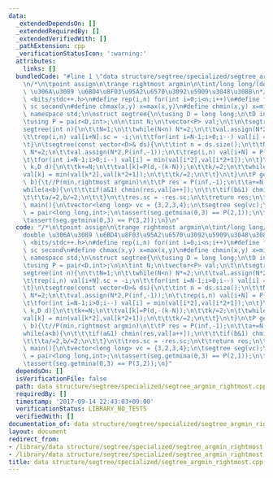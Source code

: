```yaml
---
data:
  _extendedDependsOn: []
  _extendedRequiredBy: []
  _extendedVerifiedWith: []
  _pathExtension: cpp
  _verificationStatusIcon: ':warning:'
  attributes:
    links: []
  bundledCode: "#line 1 \"data structure/segtree/specialized/segtree_argmin_rightmost.cpp\"\
    \n/*\n\tpoint assign\n\trange rightmost argmin\n\tint/long long/(double)\n\tdouble\
    \ \u306A\u3089 \u6BD4\u8F03\u95A2\u6570\u3092\u5909\u3048\u308B\n*/\n#include\
    \ <bits/stdc++.h>\n#define rep(i,n) for(int i=0;i<n;i++)\n#define fs first\n#define\
    \ sc second\n#define chmax(x,y) x=max(x,y)\n#define chmin(x,y) x=min(x,y)\nusing\
    \ namespace std;\n\nstruct segtree{\n\tusing D = long long;\n\tD inf = 1e18;\n\
    \tusing P = pair<D,int>;\n\n\tint N;\n\tvector<P> val;\n\t\n\tsegtree(){}\n\t\
    segtree(int n){\n\t\tN=1;\n\t\twhile(N<n) N*=2;\n\t\tval.assign(N*2,P(inf,-1));\n\
    \t\trep(i,n) val[i+N].sc = -i;\n\t\tfor(int i=N-1;i>0;i--) val[i] = min(val[i*2],val[i*2+1]);\n\
    \t}\n\tsegtree(const vector<D>& ds){\n\t\tint n = ds.size();\n\t\tN=1;\n\t\twhile(N<n)\
    \ N*=2;\n\t\tval.assign(N*2,P(inf,-1));\n\t\trep(i,n) val[i+N] = P(ds[i],-i);\n\
    \t\tfor(int i=N-1;i>0;i--) val[i] = min(val[i*2],val[i*2+1]);\n\t}\n\tvoid assign(int\
    \ k,D d){\n\t\tk+=N;\n\t\tval[k]=P(d,-(k-N));\n\t\tk/=2;\n\t\twhile(k){\n\t\t\t\
    val[k] = min(val[k*2],val[k*2+1]);\n\t\t\tk/=2;\n\t\t}\n\t}\n\tP getmina(int a,int\
    \ b){\t//P(min,rightmost argmin)\n\t\tP res = P(inf,-1);\n\t\ta+=N,b+=N;\n\t\t\
    while(a<b){\n\t\t\tif(a&1) chmin(res,val[a++]);\n\t\t\tif(b&1) chmin(res,val[--b]);\n\
    \t\t\ta/=2,b/=2;\n\t\t}\n\t\tres.sc = -res.sc;\n\t\treturn res;\n\t}\n};\n\nint\
    \ main(){\n\tvector<long long> vc = {3,2,3,4};\n\tsegtree seg(vc);\n\tusing P\
    \ = pair<long long,int>;\n\tassert(seg.getmina(0,3) == P(2,1));\n\tseg.assign(1,100);\n\
    \tassert(seg.getmina(0,3) == P(3,2));\n}\n"
  code: "/*\n\tpoint assign\n\trange rightmost argmin\n\tint/long long/(double)\n\t\
    double \u306A\u3089 \u6BD4\u8F03\u95A2\u6570\u3092\u5909\u3048\u308B\n*/\n#include\
    \ <bits/stdc++.h>\n#define rep(i,n) for(int i=0;i<n;i++)\n#define fs first\n#define\
    \ sc second\n#define chmax(x,y) x=max(x,y)\n#define chmin(x,y) x=min(x,y)\nusing\
    \ namespace std;\n\nstruct segtree{\n\tusing D = long long;\n\tD inf = 1e18;\n\
    \tusing P = pair<D,int>;\n\n\tint N;\n\tvector<P> val;\n\t\n\tsegtree(){}\n\t\
    segtree(int n){\n\t\tN=1;\n\t\twhile(N<n) N*=2;\n\t\tval.assign(N*2,P(inf,-1));\n\
    \t\trep(i,n) val[i+N].sc = -i;\n\t\tfor(int i=N-1;i>0;i--) val[i] = min(val[i*2],val[i*2+1]);\n\
    \t}\n\tsegtree(const vector<D>& ds){\n\t\tint n = ds.size();\n\t\tN=1;\n\t\twhile(N<n)\
    \ N*=2;\n\t\tval.assign(N*2,P(inf,-1));\n\t\trep(i,n) val[i+N] = P(ds[i],-i);\n\
    \t\tfor(int i=N-1;i>0;i--) val[i] = min(val[i*2],val[i*2+1]);\n\t}\n\tvoid assign(int\
    \ k,D d){\n\t\tk+=N;\n\t\tval[k]=P(d,-(k-N));\n\t\tk/=2;\n\t\twhile(k){\n\t\t\t\
    val[k] = min(val[k*2],val[k*2+1]);\n\t\t\tk/=2;\n\t\t}\n\t}\n\tP getmina(int a,int\
    \ b){\t//P(min,rightmost argmin)\n\t\tP res = P(inf,-1);\n\t\ta+=N,b+=N;\n\t\t\
    while(a<b){\n\t\t\tif(a&1) chmin(res,val[a++]);\n\t\t\tif(b&1) chmin(res,val[--b]);\n\
    \t\t\ta/=2,b/=2;\n\t\t}\n\t\tres.sc = -res.sc;\n\t\treturn res;\n\t}\n};\n\nint\
    \ main(){\n\tvector<long long> vc = {3,2,3,4};\n\tsegtree seg(vc);\n\tusing P\
    \ = pair<long long,int>;\n\tassert(seg.getmina(0,3) == P(2,1));\n\tseg.assign(1,100);\n\
    \tassert(seg.getmina(0,3) == P(3,2));\n}"
  dependsOn: []
  isVerificationFile: false
  path: data structure/segtree/specialized/segtree_argmin_rightmost.cpp
  requiredBy: []
  timestamp: '2017-09-14 22:43:03+09:00'
  verificationStatus: LIBRARY_NO_TESTS
  verifiedWith: []
documentation_of: data structure/segtree/specialized/segtree_argmin_rightmost.cpp
layout: document
redirect_from:
- /library/data structure/segtree/specialized/segtree_argmin_rightmost.cpp
- /library/data structure/segtree/specialized/segtree_argmin_rightmost.cpp.html
title: data structure/segtree/specialized/segtree_argmin_rightmost.cpp
---
```

